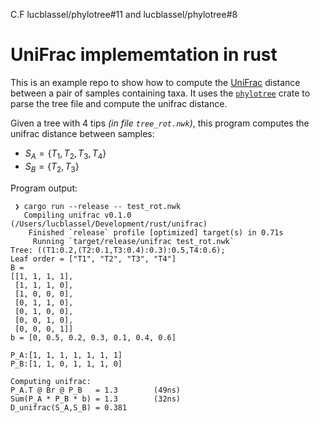 
C.F lucblassel/phylotree#11 and lucblassel/phylotree#8

# UniFrac implememtation in rust

This is an example repo to show how to compute the [UniFrac]() distance between a pair of samples containing taxa. 
It uses the [`phylotree`]() crate to parse the tree file and compute the unifrac distance.

Given a tree with 4 tips *(in file `tree_rot.nwk`)*, this program computes the unifrac distance between samples: 
 - $S_A = \{T_1,T_2,T_3,T_4\}$
 - $S_B = \{T_2,T_3\}$

Program output: 
```
 ❯ cargo run --release -- test_rot.nwk 
   Compiling unifrac v0.1.0 (/Users/lucblassel/Development/rust/unifrac)
    Finished `release` profile [optimized] target(s) in 0.71s
     Running `target/release/unifrac test_rot.nwk`
Tree: ((T1:0.2,(T2:0.1,T3:0.4):0.3):0.5,T4:0.6);
Leaf order = ["T1", "T2", "T3", "T4"]
B =
[[1, 1, 1, 1],
 [1, 1, 1, 0],
 [1, 0, 0, 0],
 [0, 1, 1, 0],
 [0, 1, 0, 0],
 [0, 0, 1, 0],
 [0, 0, 0, 1]]
b = [0, 0.5, 0.2, 0.3, 0.1, 0.4, 0.6]

P_A:[1, 1, 1, 1, 1, 1, 1]
P_B:[1, 1, 0, 1, 1, 1, 0]

Computing unifrac:
P_A.T @ Br @ P_B   = 1.3        (49ns)
Sum(P_A * P_B * b) = 1.3        (32ns)
D_unifrac(S_A,S_B) = 0.381
```
